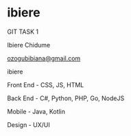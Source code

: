 # ibiere

GIT TASK 1

Ibiere Chidume

ozogubibiana@gmail.com

ibiere

Front End - CSS, JS, HTML

Back End - C#, Python, PHP, Go, NodeJS

Mobile - Java, Kotlin

Design - UX/UI
